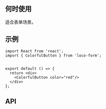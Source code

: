 ## 何时使用

适合表单场景。

## 示例

```tsx
import React from 'react';
import { ColorfulButton } from 'loco-form';


export default () => {
  return <div>
    <ColorfulButton color="red"/>
  </div>
};
```

## API

<API hideTitle  src="@/components/colorful-button/colorful-button.tsx" />
